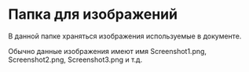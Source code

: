 # Папка для изображений

В данной папке храняться изображения используемые в документе.

Обычно данные изображения имеют имя Screenshot1.png, Screenshot2.png, Screenshot3.png и т.д.
